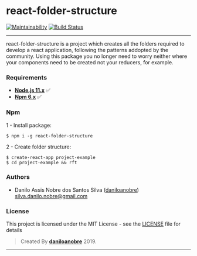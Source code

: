 # react-folder-structure
[![Maintainability](https://api.codeclimate.com/v1/badges/cfad2711064e09148d24/maintainability)](https://codeclimate.com/github/daniloanobre/react-folder-structure/maintainability)
[![Build Status](https://travis-ci.org/daniloanobre/react-folder-structure.svg?branch=master)](https://travis-ci.org/daniloanobre/react-folder-structure)

---
react-folder-structure is a project which creates all the folders required to develop a react application, following the patterns addopted by the community.
Using this package you no longer need to worry neither where your components need to be created not your reducers, for example.

### Requirements ###

* **[Node.js 11.x](http://nodejs.org/en/)** :white_check_mark:
* **[Npm 6.x](https://www.npmjs.com/)** :white_check_mark:

### Npm ###
1 - Install package:
```
$ npm i -g react-folder-structure
```
2 - Create folder structure:
```
$ create-react-app project-example
$ cd project-example && rft
```

### Authors

* Danilo Assis Nobre dos Santos Silva ([daniloanobre](https://github.com/daniloanobre)) silva.danilo.nobre@gmail.com

### License

This project is licensed under the MIT License - see the [LICENSE](LICENSE.md) file for details

>Created By **[daniloanobre](https://www.linkedin.com/in/danilo-assis-nobre-dos-santos-silva-7b2735143/)** 2019.

---
